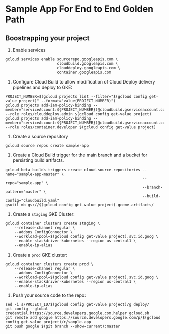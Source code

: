 # Sample App For End to End Golden Path

## Boostrapping your project

1. Enable services

```shell
gcloud services enable sourcerepo.googleapis.com \
                       cloudbuild.googleapis.com \
                       clouddeploy.googleapis.com \
                       container.googleapis.com
```

1. Configure Cloud Build to allow modification of Cloud Deploy delivery pipelines and deploy to GKE:

```shell
PROJECT_NUMBER=$(gcloud projects list --filter="$(gcloud config get-value project)" --format="value(PROJECT_NUMBER)")
gcloud projects add-iam-policy-binding --member="serviceAccount:${PROJECT_NUMBER})@cloudbuild.gserviceaccount.com" --role roles/clouddeploy.admin $(gcloud config get-value project)
gcloud projects add-iam-policy-binding --member="serviceAccount:${PROJECT_NUMBER})@cloudbuild.gserviceaccount.com" --role roles/container.developer $(gcloud config get-value project)
```

1. Create a source repository

```shell
gcloud source repos create sample-app
```

1. Create a Cloud Build trigger for the main branch and a bucket for persisting build artifacts.

```shell
gcloud beta builds triggers create cloud-source-repositories --name="sample-app-master" \
                                                             --repo="sample-app" \
                                                             --branch-pattern="master" \
                                                             --build-config="cloudbuild.yaml"
gsutil mb gs://$(gcloud config get-value project)-gceme-artifacts/
```

1. Create a `staging` GKE Cluster:

```shell
gcloud container clusters create staging \
    --release-channel regular \
    --addons ConfigConnector \
    --workload-pool=$(gcloud config get-value project).svc.id.goog \
    --enable-stackdriver-kubernetes --region us-central1 \
    --enable-ip-alias
```

1. Create a `prod` GKE cluster:
```shell
gcloud container clusters create prod \
    --release-channel regular \
    --addons ConfigConnector \
    --workload-pool=$(gcloud config get-value project).svc.id.goog \
    --enable-stackdriver-kubernetes --region us-central1 \
    --enable-ip-alias
```

1. Push your source code to the repo:
```shell
sed -i s/PROJECT_ID/$(gcloud config get-value project)/g deploy/
git config --global credential.https://source.developers.google.com.helper gcloud.sh
git remote add google https://source.developers.google.com/p/$(gcloud config get-value project)/r/sample-app
git push google $(git branch --show-current):master
```
